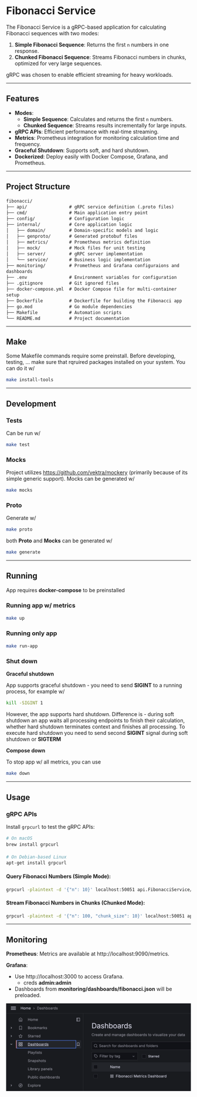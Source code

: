 # Fibonacci Service

The Fibonacci Service is a gRPC-based application for calculating Fibonacci sequences with two modes:

1. **Simple Fibonacci Sequence**: Returns the first `n` numbers in one response.
2. **Chunked Fibonacci Sequence**: Streams Fibonacci numbers in chunks, optimized for very large sequences.

gRPC was chosen to enable efficient streaming for heavy workloads.

---

## Features
- **Modes**:
    - **Simple Sequence**: Calculates and returns the first `n` numbers.
    - **Chunked Sequence**: Streams results incrementally for large inputs.
- **gRPC APIs**: Efficient performance with real-time streaming.
- **Metrics**: Prometheus integration for monitoring calculation time and frequency.
- **Graceful Shutdown**: Supports soft, and hard shutdown.
- **Dockerized**: Deploy easily with Docker Compose, Grafana, and Prometheus.


---

## Project Structure

```
fibonacci/
├── api/                # gRPC service definition (.proto files)
├── cmd/                # Main application entry point
├── config/             # Configuration logic
├── internal/           # Core application logic
│   ├── domain/         # Domain-specific models and logic
│   ├── genproto/       # Generated protobuf files
│   ├── metrics/        # Prometheus metrics definition
│   ├── mock/           # Mock files for unit testing
│   ├── server/         # gRPC server implementation
│   └── service/        # Business logic implementation
├── monitoring/         # Prometheus and Grafana configuraions and dashboards 
├── .env                # Environment variables for configuration
├── .gitignore          # Git ignored files
├── docker-compose.yml  # Docker Compose file for multi-container setup
├── Dockerfile          # Dockerfile for building the Fibonacci app
├── go.mod              # Go module dependencies
├── Makefile            # Automation scripts
└── README.md           # Project documentation
```

---

## Make

Some Makefile commands require some preinstall. Before developing, testing, ... make sure that rqruired packages installed on your system. You can do it w/ 

```bash
make install-tools
```

---

## Development

### Tests

Can be run w/  

```bash
make test
```

### Mocks

Project utilizes https://github.com/vektra/mockery (primarily because of its simple generic support). Mocks can be generated w/  

```bash
make mocks
```

### Proto

Generate w/  

```bash
make proto
```


both **Proto** and **Mocks** can be generated w/ 

```bash
make generate
```

---

## Running

App requires **docker-compose** to be preinstalled

### Running app w/ metrics

```bash
make up
```

### Running only app 

```bash
make run-app
```

### Shut down

**Graceful shutdown**

App supports graceful shutdown - you need to send **SIGINT** to a running process, for example w/

```bash
kill -SIGINT 1
```

However, the app supports hard shutdown. Difference is - during soft shutdown an app waits all processing endpoints to finish their calculation, whether hard shutdown terminates context and finishes all processing. To execute hard shutdown you need to send second **SIGINT** signal during soft shutdown or **SIGTERM** 

**Compose down**

To stop app w/ all metrics, you can use  

```bash
make down
```


---

## Usage

### gRPC APIs

Install `grpcurl` to test the gRPC APIs:

```bash
# On macOS
brew install grpcurl

# On Debian-based Linux
apt-get install grpcurl
```

#### Query Fibonacci Numbers (Simple Mode):
```bash
grpcurl -plaintext -d '{"n": 10}' localhost:50051 api.FibonacciService/Fibonacci
```

#### Stream Fibonacci Numbers in Chunks (Chunked Mode):
```bash
grpcurl -plaintext -d '{"n": 100, "chunk_size": 10}' localhost:50051 api.FibonacciService/FibonacciStream
```

---

## Monitoring

**Prometheus**: Metrics are available at http://localhost:9090/metrics.

**Grafana**:
- Use http://localhost:3000 to access Grafana.
  - creds **admin:admin**
- Dashboards from **monitoring/dashboards/fibonacci.json** will be preloaded.

<img title="a title" alt="Alt text" src="/dashboard.png">
